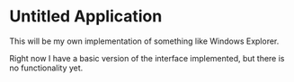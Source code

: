 Untitled Application
===

This will be my own implementation of something like Windows Explorer.

Right now I have a basic version of the interface implemented, but there is no functionality yet.